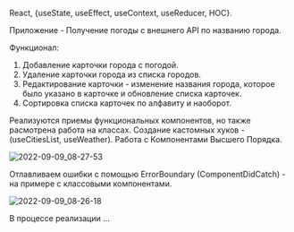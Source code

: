 React, {useState, useEffect, useContext, useReducer, HOC}.

Приложение - Получение погоды с внешнего API по названию города.

Функционал: 
1. Добавление карточки города с погодой.
2. Удаление карточки города из списка городов.
3. Редактирование карточки - изменение названия города, которое было указано в карточке и обновление списка карточек.
4. Сортировка списка карточек по алфавиту и наоборот.

Реализуются приемы функциональных компонентов, но также расмотрена работа на классах. 
Создание кастомных хуков - (useCitiesList, useWeather).
Работа с Компонентами Высшего Порядка.

![2022-09-09_08-27-53](https://user-images.githubusercontent.com/101303690/189253407-b82c04ea-83b5-471d-8af3-a240334c9325.png)

Отлавливаем ошибки с помощью ErrorBoundary (ComponentDidCatch) - на примере с классовыми компонентами.

![2022-09-09_08-26-18](https://user-images.githubusercontent.com/101303690/189253413-26828da4-598c-49ea-9023-f3dcc461fa53.png)

В процессе реализации ...
